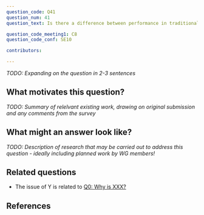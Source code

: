 ```yaml
---
question_code: Q41 
question_num: 41 
question_text: Is there a difference between performance in traditional and flipped or blended learning environments using e-assessment? 

question_code_meeting1: C8 
question_code_conf: SE10 

contributors: 

---
```

*TODO: Expanding on the question in 2-3 sentences*

## What motivates this question?

*TODO: Summary of relelvant existing work, drawing on original submission and any comments from the survey*

## What might an answer look like?

*TODO: Description of research that may be carried out to address this question - ideally including planned work by WG members!*

## Related questions

* The issue of Y is related to [Q0: Why is XXX?](Q0)

## References
